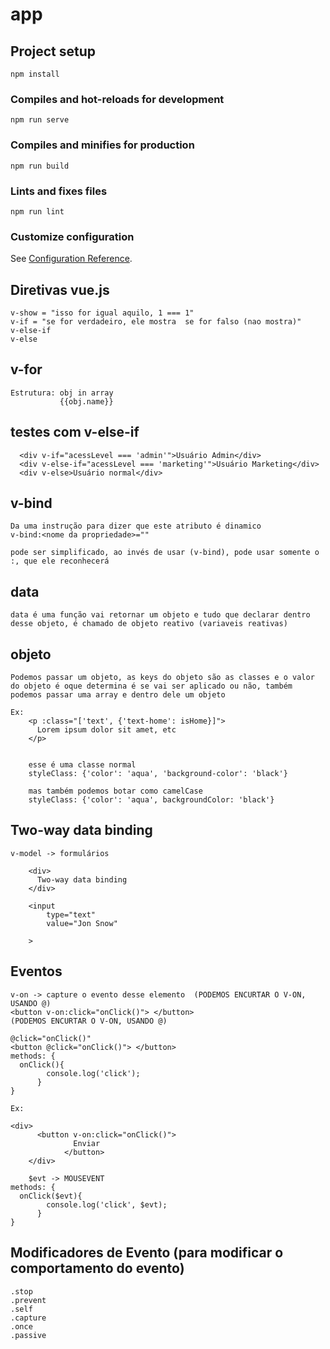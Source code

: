 # app

## Project setup
```
npm install
```

### Compiles and hot-reloads for development
```
npm run serve
```

### Compiles and minifies for production
```
npm run build
```

### Lints and fixes files
```
npm run lint
```

### Customize configuration
See [Configuration Reference](https://cli.vuejs.org/config/).





## Diretivas vue.js
```
v-show = "isso for igual aquilo, 1 === 1"
v-if = "se for verdadeiro, ele mostra  se for falso (nao mostra)"
v-else-if
v-else
```

## v-for
```
Estrutura: obj in array
           {{obj.name}}
```
## testes com v-else-if
```
  <div v-if="acessLevel === 'admin'">Usuário Admin</div>
  <div v-else-if="acessLevel === 'marketing'">Usuário Marketing</div>
  <div v-else>Usuário normal</div>
```

## v-bind
```
Da uma instrução para dizer que este atributo é dinamico
v-bind:<nome da propriedade>=""

pode ser simplificado, ao invés de usar (v-bind), pode usar somente o :, que ele reconhecerá
```

## data
```
data é uma função vai retornar um objeto e tudo que declarar dentro desse objeto, é chamado de objeto reativo (variaveis reativas)
```

## objeto
```
Podemos passar um objeto, as keys do objeto são as classes e o valor do objeto é oque determina é se vai ser aplicado ou não, também podemos passar uma array e dentro dele um objeto

Ex:
    <p :class="['text', {'text-home': isHome}]">
      Lorem ipsum dolor sit amet, etc
    </p>


    esse é uma classe normal
    styleClass: {'color': 'aqua', 'background-color': 'black'}
    
    mas também podemos botar como camelCase
    styleClass: {'color': 'aqua', backgroundColor: 'black'}
```

## Two-way data binding
```
v-model -> formulários

    <div>
      Two-way data binding
    </div>

    <input
        type="text"
        value="Jon Snow"

    >
```

## Eventos
```
v-on -> capture o evento desse elemento  (PODEMOS ENCURTAR O V-ON, USANDO @)
<button v-on:click="onClick()"> </button>
(PODEMOS ENCURTAR O V-ON, USANDO @)

@click="onClick()"
<button @click="onClick()"> </button>
methods: {
  onClick(){
        console.log('click');
      }
}

Ex:     

<div>
      <button v-on:click="onClick()">
              Enviar
            </button>
    </div>

    $evt -> MOUSEVENT
methods: {
  onClick($evt){
        console.log('click', $evt);
      }
}
```

## Modificadores de Evento (para modificar o comportamento do evento)
```
.stop
.prevent
.self
.capture
.once
.passive
```